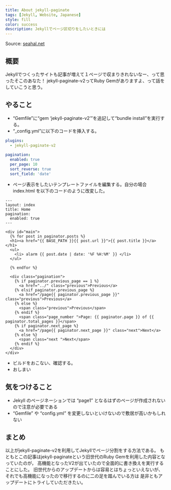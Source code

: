```yaml
---
title: About jekyll-paginate
tags: [Jekyll, Website, Japanese]
style: fill
color: success
description: Jekyllでページ区切りをしたいときには
---
```


Source: [seahal.net](https://seahal.net/article/programming/2018/05/04/jekyll-paginate.html)

## 概要

Jekyllでつくったサイトも記事が増えて１ページで収まりきれないなー、って思ったそこのあなた！ jekyll-paginate-v2ってRuby Gemがありますよ、って話をしていこうと思う。

## やること

- “Gemfile”に“gem ‘jekyll-paginate-v2’”を追記して“bundle install”を実行する。
- “_config.yml”に以下のコードを挿入する。

```yml
plugins:
  - jekyll-paginate-v2
  
pagination:
  enabled: true
  per_page: 10
  sort_reverse: true
  sort_field: 'date'
```
- ページ表示をしたいテンプレートファイルを編集する。自分の場合 index.html を以下のコードのように改変した。

```text
---
layout: index
title: Home
pagination: 
  enabled: true
---

<div id="main">
  {% for post in paginator.posts %}
  <h1><a href="{{ BASE_PATH }}{{ post.url }}">{{ post.title }}</a></h1>
  <ul>
    <li> alarm {{ post.date | date: '%F %H:%M' }} </li>
  </ul>

  {% endfor %}

  <div class="pagination">
    {% if paginator.previous_page == 1 %}
      <a href="../" class="previous">Previous</a>
    {% elsif paginator.previous_page %}
      <a href="/page{{ paginator.previous_page }}" class="previous">Previous</a>
    {% else %}
      <span class="previous">Previous</span>
    {% endif %}
      <span class="page_number ">Page: {{ paginator.page }} of {{ paginator.total_pages }}</span>
    {% if paginator.next_page %}
      <a href="/page{{ paginator.next_page }}" class="next">Next</a>
    {% else %}
      <span class="next ">Next</span>
    {% endif %}
  </div>
</div>
```
- ビルドをおこない、確認する。
- おしまい

## 気をつけること

- Jekyll のページネーションでは “page1” となるはずのページが作成されないので注意が必要である
- “Gemfile” や “config.yml” を変更しないといけないので敷居が高いかもしれない

## まとめ

以上がjekyll-paginate-v2を利用してJekyllでページ分割をする方法である。
もともとこの記事はjekyll-paginateという旧世代のRuby Gemを利用した内容となっていたのが，
高機能となったV2が出ていたので全面的に書き換えを実行することにした。
旧世代からのアップデートからは容易とはちょっといえないが、
それでも高機能になったので移行するのに二の足を踏んでいる方は
是非ともアップデートにトライしていただきたい。
